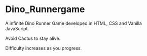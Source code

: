 # Dino_Runnergame
A infinite Dino Runner Game developed in HTML, CSS and Vanilla JavaScript.

Avoid Cactus to stay alive.

Difficulty increases as you progress.
